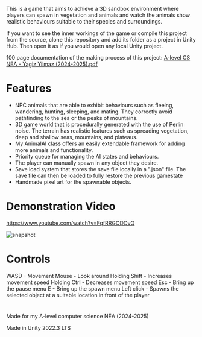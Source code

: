 This is a game that aims to achieve a 3D sandbox environment where players can spawn in vegetation and animals and watch the animals show realistic behaviours suitable to their species and surroundings.

If you want to see the inner workings of the game or compile this project from the source, clone this repository and add its folder as a project in Unity Hub. Then open it as if you would open any local Unity project.

100 page documentation of the making process of this project: [A-level CS NEA - Yagiz Yilmaz (2024-2025).pdf](https://github.com/user-attachments/files/18203341/A-level.CS.NEA.-.Yagiz.Yilmaz.2024-2025.pdf)


# Features
* NPC animals that are able to exhibit behaviours such as fleeing, wandering, hunting, sleeping, and mating. They correctly avoid pathfinding to the sea or the peaks of mountains.
* 3D game world that is procedurally generated with the use of Perlin noise. The terrain has realistic features such as spreading vegetation, deep and shallow seas, mountains, and plateaus.
* My AnimalAI class offers an easily extendable framework for adding more animals and functionality.
* Priority queue for managing the AI states and behaviours.
* The player can manually spawn in any object they desire.
* Save load system that stores the save file locally in a ".json" file. The save file can then be loaded to fully restore the previous gamestate
* Handmade pixel art for the spawnable objects.

# Demonstration Video
https://www.youtube.com/watch?v=FqfRRGODOvQ

![snapshot](https://github.com/user-attachments/assets/a259ee37-2026-4023-81e9-d8eda1a3bc0a)

# Controls
WASD - Movement
Mouse - Look around
Holding Shift - Increases movement speed
Holding Ctrl - Decreases movement speed
Esc - Bring up the pause menu
E - Bring up the spawn menu
Left click - Spawns the selected object at a suitable location in front of the player

#

Made for my A-level computer science NEA (2024-2025)

Made in Unity 2022.3 LTS
